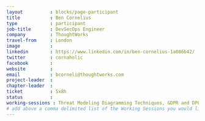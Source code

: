 ```yaml
---
layout          : blocks/page-participant
title           : Ben Cornelius
type            : participant
job-title       : DevSecOps Engineer
company         : ThoughtWorks
travel-from     : London
image           :
linkedin        : https://www.linkedin.com/in/ben-cornelius-1a086b42/
twitter         : cornaholic
facebook        :
website         :
email           : bcorneli@thoughtworks.com
project-leader  :
chapter-leader  :
ticket          : 5x8h
status          : 
working-sessions : Threat Modeling Diagramming Techniques, GDPR and DPO AppSec implications, Security Guild vs Security Champions, Top 10 2017 - Process Discussion
# add above a comma delimited list of the Working Sessions you would like to attend (use the session's title)
---
```


<!-- put more details about participant here -->
